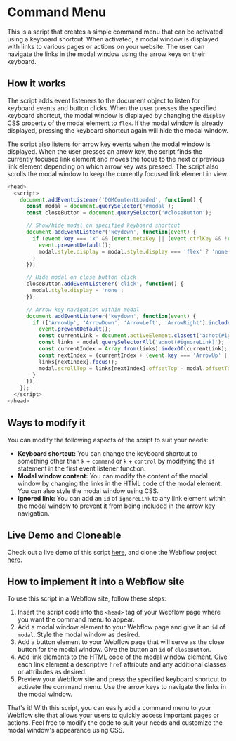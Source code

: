 # Command Menu
This is a script that creates a simple command menu that can be activated using a keyboard shortcut. When activated, a modal window is displayed with links to various pages or actions on your website. The user can navigate the links in the modal window using the arrow keys on their keyboard.

## How it works
The script adds event listeners to the document object to listen for keyboard events and button clicks. When the user presses the specified keyboard shortcut, the modal window is displayed by changing the `display` CSS property of the modal element to `flex`. If the modal window is already displayed, pressing the keyboard shortcut again will hide the modal window.

The script also listens for arrow key events when the modal window is displayed. When the user presses an arrow key, the script finds the currently focused link element and moves the focus to the next or previous link element depending on which arrow key was pressed. The script also scrolls the modal window to keep the currently focused link element in view.

```javascript
<head>
  <script>
    document.addEventListener('DOMContentLoaded', function() {
      const modal = document.querySelector('#modal');
      const closeButton = document.querySelector('#closeButton');

      // Show/hide modal on specified keyboard shortcut
      document.addEventListener('keydown', function(event) {
        if (event.key === 'k' && (event.metaKey || (event.ctrlKey && !event.metaKey))) {
          event.preventDefault();
          modal.style.display = modal.style.display === 'flex' ? 'none' : 'flex';
        }
      });

      // Hide modal on close button click
      closeButton.addEventListener('click', function() {
        modal.style.display = 'none';
      });

      // Arrow key navigation within modal
      document.addEventListener('keydown', function(event) {
        if (['ArrowUp', 'ArrowDown', 'ArrowLeft', 'ArrowRight'].includes(event.key) && modal.style.display === 'flex') {
          event.preventDefault();
          const currentLink = document.activeElement.closest('a:not(#ignoreLink)');
          const links = modal.querySelectorAll('a:not(#ignoreLink)');
          const currentIndex = Array.from(links).indexOf(currentLink);
          const nextIndex = (currentIndex + (event.key === 'ArrowUp' || event.key === 'ArrowLeft' ? -1 : 1) + links.length) % links.length;
          links[nextIndex].focus();
          modal.scrollTop = links[nextIndex].offsetTop - modal.offsetTop;
        }
      });
    });
  </script>
</head>
```

## Ways to modify it
You can modify the following aspects of the script to suit your needs:

- **Keyboard shortcut:** You can change the keyboard shortcut to something other than `k` + `command` or `k` + `control` by modifying the `if` statement in the first event listener function.
- **Modal window content:** You can modify the content of the modal window by changing the links in the HTML code of the modal element. You can also style the modal window using CSS.
- **Ignored link:** You can add an `id` of `ignoreLink` to any link element within the modal window to prevent it from being included in the arrow key navigation.

## Live Demo and Cloneable
Check out a live demo of this script [here](http://command-menu-k.webflow.io/), and clone the Webflow project [here](https://webflow.com/made-in-webflow/website/command-menu-k).

## How to implement it into a Webflow site
To use this script in a Webflow site, follow these steps:

1. Insert the script code into the `<head>` tag of your Webflow page where you want the command menu to appear.
2. Add a modal window element to your Webflow page and give it an `id` of `modal`. Style the modal window as desired. 
3. Add a button element to your Webflow page that will serve as the close button for the modal window. Give the button an `id` of `closeButton`.
4. Add link elements to the HTML code of the modal window element. Give each link element a descriptive `href` attribute and any additional classes or attributes as desired.
5. Preview your Webflow site and press the specified keyboard shortcut to activate the command menu. Use the arrow keys to navigate the links in the modal window.

That's it! With this script, you can easily add a command menu to your Webflow site that allows your users to quickly access important pages or actions. Feel free to modify the code to suit your needs and customize the modal window's appearance using CSS.
